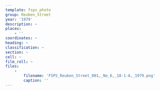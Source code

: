 ```yaml
---
template: fsps_photo
group: Reuben_Street
year: '1979'
description: ~
places:
    - ''
coordinates: ~
heading: ~
classification: ~
section: ~
cell: ~
film_roll: ~
files:
    -
        filename: 'FSPS_Reuben_Street_001,_No_6,_18-1-A,_1979.png'
        caption: ''
---
```


